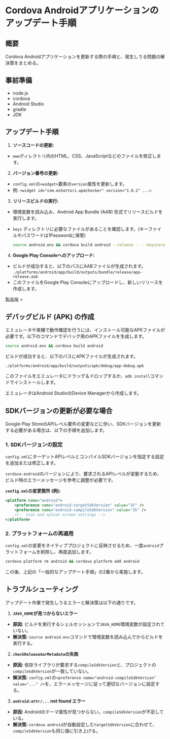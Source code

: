 # Cordova Androidアプリケーションのアップデート手順

## 概要

Cordova Androidアプリケーションを更新する際の手順と、発生しうる問題の解決策をまとめる。

## 事前準備

- node.js
- cordova
- Android Studio
- gradle
- JDK

## アップデート手順

1.  **ソースコードの更新:**
  - `www`ディレクトリ内のHTML、CSS、JavaScriptなどのファイルを修正します。

2.  **バージョン番号の更新:**
  - `config.xml`の`<widget>`要素の`version`属性を更新します。
  - 例: `<widget id="com.mshattori.wpmchecker" version="1.0.2" ...>`

3.  **リリースビルドの実行:**
  - 環境変数を読み込み、Android App Bundle (AAB) 形式でリリースビルドを実行します。
  - `keys` ディレクトリに必要なファイルがあることを確認します。(キーファイルやパスワードは1Passwordに保管)

    ```sh
    source android.env && cordova build android --release -- --keystore=./keys/upload-keystore.jks --storePassword=`cat keys/passwd.txt` --password=`cat keys/passwd.txt` --alias=upload --packageType=bundle
    ```

4.  **Google Play Consoleへのアップロード:**
  - ビルドが成功すると、以下のパスにAABファイルが生成されます。
      `./platforms/android/app/build/outputs/bundle/release/app-release.aab`
  - このファイルをGoogle Play Consoleにアップロードし、新しいリリースを作成します。

  製品版 > 

## デバッグビルド (APK) の作成

エミュレータや実機で動作確認を行うには、インストール可能なAPKファイルが必要です。以下のコマンドでデバッグ用のAPKファイルを生成します。

```sh
source android.env && cordova build android
```

ビルドが成功すると、以下のパスにAPKファイルが生成されます。

`./platforms/android/app/build/outputs/apk/debug/app-debug.apk`

このファイルをエミュレータにドラッグ＆ドロップするか、`adb install`コマンドでインストールします。

エミュレータはAndroid StudioのDevice Managerから作成します。


## SDKバージョンの更新が必要な場合

Google Play StoreのAPIレベル要件の変更などに伴い、SDKバージョンを更新する必要がある場合は、以下の手順を追加します。

### 1. SDKバージョンの設定

`config.xml`にターゲットAPIレベルとコンパイルSDKバージョンを指定する設定を追加または修正します。

`cordova-android`のバージョンにより、要求されるAPIレベルが変動するため、ビルド時のエラーメッセージを参考に調整が必要です。

**`config.xml`の変更箇所 (例):**
```xml
<platform name="android">
    <preference name="android-targetSdkVersion" value="35" />
    <preference name="android-compileSdkVersion" value="35" />
    <!-- icon and splash screen settings -->
</platform>
```

### 2. プラットフォームの再適用

`config.xml`の変更をネイティブプロジェクトに反映させるため、一度`android`プラットフォームを削除し、再度追加します。

```sh
cordova platform rm android && cordova platform add android
```

この後、上記の「一般的なアップデート手順」の2番から実施します。

## トラブルシューティング

アップデート作業で発生しうるエラーと解決策は以下の通りです。

1.  **`JAVA_HOME`が見つからないエラー**
  - **原因:** ビルドを実行するシェルセッションで`JAVA_HOME`環境変数が設定されていない。
  - **解決策:** `source android.env`コマンドで環境変数を読み込んでからビルドを実行する。

2.  **`checkReleaseAarMetadata`の失敗**
  - **原因:** 依存ライブラリが要求する`compileSdkVersion`と、プロジェクトの`compileSdkVersion`が一致していない。
  - **解決策:** `config.xml`の`<preference name="android-compileSdkVersion" value="..." />`を、エラーメッセージに従って適切なバージョンに設定する。

3.  **`android:attr/...` not found エラー**
  - **原因:** Androidのテーマ属性が見つからない。`compileSdkVersion`が不足している。
  - **解決策:** `cordova-android`が自動設定した`targetSdkVersion`に合わせて、`compileSdkVersion`も同じ値に引き上げる。
